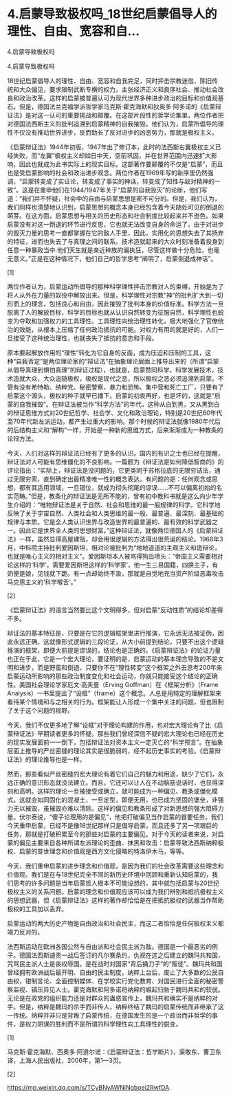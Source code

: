 # 4.启蒙导致极权吗_18世纪启蒙倡导人的理性、自由、宽容和自...

4.启蒙导致极权吗

4.启蒙导致极权吗

18世纪启蒙倡导人的理性、自由、宽容和自我完足，同时抨击宗教迷信、陈旧传统和大众偏见，要求限制武断专横的权力，主张经济正义和良序社会、推动社会改良和政治改革。这样的启蒙被普遍认可为现代世界多种进步政治的目标和价值观基石。但是，德国法兰克福学派哲学家马克斯·霍克海默和狄奥多·阿多诺的《启蒙辩证法》是对这一认可的重要挑战和颠覆。在这部片段性的哲学论集里，两位作者把对德国法西斯主义的批判追溯到启蒙精神的自我摧毁。他们认为，启蒙所倡导的理性不仅没有推动世界进步，反而助长了反对进步的凶恶势力，那就是极权主义。

《启蒙辩证法》1944年初版，1947年出了修订本，此时的法西斯右翼极权主义已经失败，而“左翼”极权主义却如日中天，空前巩固，并在世界范围内迅速扩大影响，因此也就成为此书实际上的现实目标。这部著作要颠覆的不仅是“启蒙”，而且也是受启蒙影响的社会和政治进步观念。两位作者在1969年写的新序里仍然强调，“启蒙转变成了实证论，转变成了事实的神话，转变成了知性与敌对精神的一致”。这是在重申他们在1944/1947年关于“启蒙的自我毁灭”的论断，他们写道：“我们并不怀疑，社会中的自由与启蒙思想是密不可分的。但是，我们认为，我们同样也清楚地认识到，启蒙思想的概念本身已经包含着今天随处可见的倒退的萌芽。在这方面，启蒙思想与相关的历史形态和社会制度比较起来并不逊色。如果启蒙没有对这一倒退的环节进行反思，它也就无法改变自身的命运了。由于对进步的毁灭力量的思考一直都掌握在它的敌人手里，因此，实用化的思想失去了其扬弃的特征，进而也失去了与真理之间的联系。技术造就起来的大众时刻准备着投身到任意一种暴政当中.他们天生就是亲近种族的偏执狂，尽管这样做十分危险，也毫无意义。”正是在这种情况下，他们自己的哲学思考“阐明了，启蒙倒退成神话”。

[1]

两位作者认为，启蒙运动所倡导的那种科学理性抨击宗教对人的束缚，开始是为了将人从外在力量的奴役中解放出来。但是，科学理性对宗教“神”的批判扩大到一切形而上的理念，包括良心和自由，因此摧毁了批判本身的价值标准。科学方法一旦脱离了人的解放目标，科学的目标也就从认识自然转变为征服自然，科学理性也蜕变为夺取和加强权力的工具理性。工具理性向统治理性转化，极大地强化了官僚统治的效能，从根本上压缩了任何政治抵抗的可能。对权力有用的就是好的，人们一旦接受了这种统治理性，也就丧失了抵抗的意志和手段。

原本要起解放作用的“理性”转化为它自身的反面，成为压迫和压制的工具，这种“自我否定”是两位理论家的“辩证法”在抽象理论层面上推导出来的（所谓“启蒙从倡导真理到惧怕真理”的辩证过程），也就是，启蒙赞同科学，科学发展技术，技术造就大众，大众追随极权，极权是现代之恶，所以极权之恶必须追溯到启蒙。不管有没有希特勒、纳粹党、秘密警察、暴力和恐怖、集中营和死亡工厂，只要有了启蒙这个源头，极权的种子就早已播下。启蒙的初衷再好，也是坏的，这就是“启蒙的自我摧毁”。在辩证法被当作“科学方法”的年代，这种从白到黑，又从黑到白的辩证思维方式对20世纪哲学、社会学、文化和政治理论，特别是20世纪60年代至70年代新左派运动，都产生过重大的影响。那个时候的辩证法就像1980年代后的后结构主义和“解构”一样，开始是一种新的思维方式，后来渐渐成为一种教条的论辩方法。

今天，人们对这样的辩证法已经有了更多的认识。国内的有识之士也已经在提醒，辩证法对人可能有思维僵化的不良影响。一篇题为《辩证法是如何降低智商的》的评论指出：“实际上，辩证法是没问题的，它更类同于苏格拉底的无限穷诘法，通过无限穷索，直到确定出最精准唯一性的概念表达。有问题的是：任何观念或思想，都有其适用领域，一旦错位，就成为彻头彻尾的谬误……不可以偏离初始的名实范畴。”但是，教条化的辩证法是无所不能的，曾有初中教科书就是这么向少年学生介绍的：“唯物辩证法是关于自然、社会和思维的最一般规律的科学。它科学地反映了关于宇宙自然、人类社会和人类思维的最一般、最普遍、最深刻、最基础的规律与本质。它是全人类认识世界与改造世界的最普遍的、最有效的科学武器之一。因此它是世界全人类的思想财富。”这种辩证法，就像两位德国人的《启蒙辩证法》一样，虽然显得高屋建瓴，却会用很逻辑的方法得出很荒诞的结论。1968年3月，中科院主持批判爱因斯坦，相对论被批判为“地地道道的主观主义和诡辩论，也就是唯心主义的相对主义”。爱因斯坦本人被骂得狗血喷头：“帝国主义需要相对论这样的‘科学’，需要爱因斯坦这样的‘科学家’，他一生三易国籍，四换主子，有奶便是娘，见钱就下跪。有一点却始终不渝，那就是自觉地充当资产阶级恶毒攻击马克思主义的‘科学喉舌’。”

[2]

《启蒙辩证法》的语言当然要比这个文明得多，但对启蒙“反动性质”的结论却差得不多。

辩证法的基本特征是，只要是在它的逻辑框架里进行推演，它永远无法被证伪，因此永远正确。这就像形式逻辑的三段论证，从大小前提到结论，只要不出这个逻辑推演的框架，即便大前提是谬误的，结论也是正确的。《启蒙辩证法》的论证力量也正在于此，它是一个宏大理论，要证明的是，启蒙运动的基本理念导致的不是文明和进步，而是野蛮和倒退，只要你不在“理性转变”这个框架之外去思考200年来启蒙运动所影响的那些政治制度变化和社会运动，你就只能接受这个结论的正确性。美国社会理论学家厄文·高夫曼（Erving Goffman）在《框架分析》（Frame Analysis）一书里提出了“设框”（frame）这个概念。人总是用特定的理解框架来看待某个情境和与之相关的行为。框架能让人形成一个集中关注的问题，但也限制了关于这个问题的视野。

今天，我们不仅更多地了解“设框”对于理论构建的作用，也对宏大理论有了比《启蒙辩证法》早期读者更多的怀疑。那些我们曾经深信不疑的宏大理论也已经在历史的现实发展面前一一倒下，包括辩证法对资本主义一定灭亡的“科学预言”。在抽象层面上推导的严丝密缝的理论其实是很脆弱的，经不起历史事实的考验。《启蒙辩证法》的理论推导也是一样。

然而，那些看似严丝密缝的宏大理论有着它们自己的魅力和用途，缺少了它们，永远正确的意识形态就没法建立。而且，它还可以让人在不动脑筋说话时，也显得深刻和高明。这样的理论一旦被接受或确立，就可能成为一种偏见、教条或僵化模式。这就会如同固化的混凝土，一旦定型，即便无用，也已成为坚固的堡垒，非强力无以摧毁，虽摧毁亦难以清除。这样的偏见和教条形成了对新思想的强大阻碍力量。伏尔泰说，“傻子论理用的是偏见”，他把打破偏见当作启蒙的首要任务。我们今天重申启蒙，已经不是像18世纪那样只是倡导启蒙，而且还多了另一项艰巨的任务，那就是打破积累至今的那些对启蒙的主要偏见。对于今天的读者来说，对启蒙的偏见主要来自各种所谓左派理论的歪曲、抹黑和攻击：启蒙导致法西斯纳粹极权、启蒙的普世理念和价值观是西方文化侵略的特洛伊木马，等等。

今天，我们重申启蒙的进步理念和价值观，是因为我们的社会改革需要这些理念和价值观。我们是在与18世纪完全不同的新历史环境中回顾和重新认知启蒙的，我们思考的许多问题是当年启蒙哲人根本不可能设想的，其中就包括启蒙与20世纪极权主义的关系问题。启蒙的理念和价值观应该可以成为我们辨别和抵抗极权主义的思想武器，但《启蒙辩证法》这样的著作却恰恰是在把抵抗极权的武器当作帮助极权的工具加以丢弃。

启蒙运动的两大历史产物是自由政治和社会民主，而这二者恰恰是任何极权主义都竭力反对的。

法西斯运动在欧洲各国公然与自由派和社会民主派为敌。德国是一个最恶劣的例子。德国法西斯谴责一战后签订的凡尔赛条约，仇视在这之后建立的魏玛共和国，咒骂民主派人士是丧权辱国，是在战时对国家“背后捅刀子”的“叛徒”。魏玛共和国曾经拥有欧洲战后最开明、自由的民主制度。纳粹上台后，废止了大多数的公民自由权，钳制言论、全面控制媒体、在学校实行党化教育、对国民进行全面的秘密警察监视、镇压异见人士。霍克海默和阿多诺将纳粹的崛起归咎于魏玛共和的软弱。无论是在政党的组织能力还是对群众的蛊惑宣传上，魏玛共和确实不是纳粹的对手。但是，纳粹是魏玛的杀手而非传人，纳粹终结了魏玛的启蒙传统而非继承了这一传统。纳粹并非只是背叛了启蒙传统，在德国发生的是一个政治而非哲学的事件，是权力阴谋的胜利而不是所谓的科学理性向工具理性的蜕变。

[1]

马克斯·霍克海默、西奥多·阿道尔诺：《启蒙辩证法：哲学断片》，渠敬东、曹卫东译，上海人民出版社，2006年，第1—3页。

[2]

https://mp.weixin.qq.com/s/TCyBNyAWNiNgboei2RwfDA.